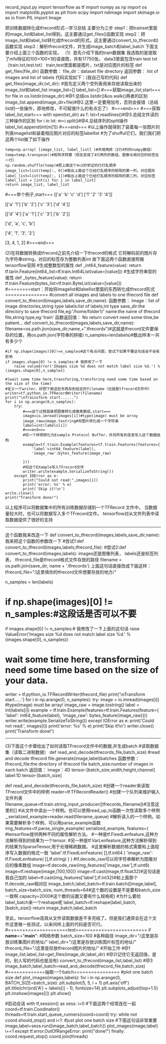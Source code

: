 record_input.py
import tensorflow as tf
import numpy as np
import os
import matplotlib.pyplot as plt
from scipy import ndimage
import skimage.io as io
from PIL import Image


把训练数据转化成tfrecord形式--学习总结
主要分为三步
step1：把trainset里面的image_list和label_list得到。这主要通过get_files()函数实现
step2：把image_list和label_list转化成tfrecord的形式。这主要通过convert_to_tfrecord()函数实现
step3：解析tfrecord文件，并生成image_batch和label_batch
下面主要介绍上面三个函数的实现。
（1）首先介绍下我的train数据集
我选取的是提取了mfs特征的100×100×1的语谱图，共有17750张。
data3里面包含train test txt（train.txt,test.txt）
train,test里面都是图片，txt是对应图片的标签
def get_files(file_dir)
函数参数：
file_dir：dataset file directory
返回参数：
list of images and list of labels
代码实现如下：(我自己写的代码)
def get_files(image_dir,txt_dir):
    #首先定义两个空列表用来存放读取出来的image_list和label_list
    image_list=[]
    label_list=[]
    #===获取image_list,start===
    for file in os.listdir(image_dir):#@1:总结os.listdir()&os.walk()两者的区别
        image_list.append(image_dir+file)#@2.这里一定要用加号，否则会报错（总结list的一些操作，原地修改，不可赋值什么的有点忘了）
    #===end===
    #===获取label_list,start===
    with open(txt_dir) as f:
        lst=f.readlines()#@3.总结文件读的三种操作的区别
        for i in lst:
            m=i.split()#@4.总结序列的split操作
            label_list.append(int(m[1])
    #===end===
    #以上操作就得到了装着每一张图片的列表imagelist和装着相应图片对应的标签labellist
    #为了shufful它们，我们我们把这两个list做了如下操作

    temp=np.array( [image_list, label_list] )#并成两排（2行4列的numpy数组）
    temp=temp.transpose()#矩阵求转置（现在变成了4行两列的数组，图像与相对应的标签在一行）
    np.random.shuffle(temp)#把上面这个4×2的举证的行打乱顺序
    image_list=list(temp[:, 0])#取出上面这个已经打乱顺序的矩阵的第一列，对应图形
    label_list=list(temp[:, 1])#取出上面这个已经打乱顺序的矩阵的第二列，对应标签
    label_list = [int(i) for i in label_list]
    return image_list, label_list

#===举个例子,start===
[['a' 'b' 'c' 'd']
 ['1' '2' '3' '4']]

[['a' '1']
 ['b' '2']
 ['c' '3']
 ['d' '4']]

[['d' '4']
 ['a' '1']
 ['c' '3']
 ['b' '2']]

['d', 'a', 'c', 'b']

['4', '1', '3', '2']

[3, 4, 1, 2]
#===end===

(2)在将数据转换成tfrecord之前先介绍一下tfrecord的格式
它将解码前的图片存为字符串string，对应的标签存为整数列表int
故下面这两个函数直接照搬 tensorflow官网
#生成整数型的属性
def _int64_feature(value):
    return tf.tarin.Feature(int64_list=tf.train.Int64List(value=[value]))
#生成字符串型的属性
def _bytes_feature(value):
    return tf.train.Feature(bytes_list=tf.train.ByteList(value=[value]))
#========start：开始将imagelist和labellist里面的东西转化成tfrecord形式===============
#convert all images and labels to one tfrecord file
def convert_to_tfrecord(images,labels,save_dir,name):
函数参数：
image：list of image directories,string type
labels:list of labels,int type
save_dir:the directory to save tfrecord file,eg:'/home/folder1/'
name:the name of tfrecord file,string type,eg:'train'
函数返回值：
No return
convert need some time,be patient...
def convert_to_tfrecord(images,labels,save_dir,name):
    filename=os.path.jion(save_dir,name,+".tfrecords")#这就是tfrecord文件要保存的位置，用os.path.jion(字符串的拼接)
    n_samples=len(labels)#数出样本一共有多少个

    #if np.shape(images)[0]!=n_samples#这个有点问题，尝试下如果不要这句话会不会有影响
    if images.shape[0] != n_samples:# 我修改了一下
        raise valueError('Images size %d does not match label size %d.') % (images.shape[0],n_samples)

    #(wait some time here,transforing,transforing need some time based on the size of the time)
    #定义一个writer，好把下面这些东西存到给定的filename（也就是tfrecord文件中）
    writer=tf.python_io.TFRecordWriter(filename)
    print("\nTrainsform start......")
    for i in np.arange(0,n_samples):
        try:
            #===这个过程就是把图像转化成像素数组,start===
            image=io.imread(images[i])#type(image) must be array
            image_raw=image.tostring#将图片转化成一个字符串
            label=int(labels[i])
            #===end===
            #将一个样例转化为Example Protocol Buffer，并将所有的信息写入这个数据结构
            example=tf.train.Example(features=tf.train.Features(features={
                'label'=int64_feature(label),
                'image_raw':bytes_feature(image_raw)

            }))
            #将这个EXample写入TFrecord文件
            writer.write(example.SerializeToString())
        except IOError as e:
            print("Could not read:",images[i])
            print('error: %s' % e)
            print('Skip it!\n')
    write.close()
    print("Transform done!")
以上程序可以将数据集中的所有训练数据存储到一个TFRecord 文件中。
当数据量较大时，也可以将数据写入多个TFrecord文件。
tensorflow对从文件列表中读取数据提供了很好的支持

****************************************************************************
这个函数我来改造一下
def convert_to_tfrecord(images,labels,save_dir,name):
我来把这个函数的参数改一下
#尝试1:def convert_to_tfrecord(images,labels,tfrecord_file):
#尝试2:def convert_to_tfrecord(images,labels):
images还是图像列表，
labels还是标签列表，
tfrecord_file是tfrecord格式文件存放的路径
filename = os.path.join(save_dir, name + '.tfrecords')
上面这句话直接改成下面这样：
tfrecord_file="/这里填你的tfrecord文件想要存放的地方/"

n_samples = len(labels)
# if np.shape(images)[0] != n_samples:#这段话是否可以不要
if images.shape[0] != n_samples:# 我修改了一下上面的这句话
    raise ValueError('Images size %d does not match label size %d.' % (images.shape[0], n_samples))

# wait some time here, transforming need some time based on the size of your data.
writer = tf.python_io.TFRecordWriter(tfrecord_file)
print('\nTransform start......')
for i in np.arange(0, n_samples):
    try:
        image = io.imread(images[i]) #type(image) must be array!
        image_raw = image.tostring()
        label = int(labels[i])
        example = tf.train.Example(features=tf.train.Features(feature={
            'label': int64_feature(label),
            'image_raw': bytes_feature(image_raw)}))
        writer.write(example.SerializeToString())
    except IOError as e:
        print('Could not read:', images[i])
        print('error: %s' % e)
        print('Skip it!\n')
writer.close()
print('Transform done!')
****************************************************************************************************************


(3)下面这个步骤给出了如何读取TFrecord文件中的数据,并生成batch
#读取数据集（读取二进制数据）
def read_and_decode(tfrecords_file,batch_size)
#read and decode tfrecord file.generate(image,label)batches
函数参数：
tfrecord_file:the directory of tfrecord file
batch_size:number of images in each batch
返回值：
image：4D tensor-[batch_size,width,height,channel]
label:1D tensor-[batch_size]

def read_and_decode(tfrecords_file,batch_size)
    #创建一个reader来读取TFrecord文件中的样例
    reader=tf.TFRecordReader()
    #创建一个队列来维护输入文件列表
    filename_queue=tf.train.string_input_producer([tfrecords_filename])#注意这里的[]
    #从文件中读出一个样例。也可以使用read_up_to函数一次性读取多个样例
    _,serialized_example=reader.read(filename_queue)
    #解析读入的一个样例。如果需要解析多个样例，可以用parse_example函数
    img_features=tf.parse_single_example(
        serialized_example,
        features={
                #tensorflow提供两种不同的属性解析方法。
                #一种是tf.FixedLenfeature,这种方法解析得到的结果为一个tensor.
                #另一种是tf.VarLenfeature,这种方法解析得到的结果为SparseTensor,用于处理稀疏数据。
                #这里解析数据的格式需要和上面程序写入数据的格式一致
                'label':tf.FixedLenFeature( [],tf.int64 )
                'image_raw': tf.FixedLenfeature( [],tf.string)
        }
    )
    #tf.decode_raw可以将字符串解析为图像对应的像素数组
    image=tf.decode_raw(img_features['image_raw'],tf.uint8)
    image=tf.reshape(image,[100,100])
    image=tf.cast(image,tf.float32)#这句话是我自己加的
    label=tf.cast(img_features['label'],tf.int32)#和上面那个tf.decode_raw相对应
    image_batch,label_batch=tf.train.batch([image,label],
                                            batch_size=batch_size,
                                            num_threads=64#这个数的设置是不是要和batch_size一致啊
                                            capacity=2000#这个数的设置又要有什么规格呢)
    #为什么要给label_batch来一个reshape呢
    label_batch=tf.reshape(label_batch,[batch_size])
    return image_batch,label_batch
    
至此，tensorflow高效从文件读取数据差不多完结了。但是我们通常会在这个文件这里做一些测试，以来间样上面的代码是否可行。
#=====================test=========================
if __name__=="__main__":
    #网络参数
    batch_size=100
    #各种路径
    image_dir="/这里是存放训练集图片的地址/"
    label_dir="/这里是存放训练图片标签的地址/"
    tfrecord_file="/这里是存放tfrecord图片的地址/"
    #开始工作
    #@1
    image_list,label_list=get_files(image_dir,label_dir)
    #@2(记住它无返回值，是的，别人写的代码也是没有)
    convert_to_tfrecord(image_list,label_list)
    #@3
    image_batch,label_batch=read_and_decode(tfrecord_file,batch_size)
    #=============抽取一个batch================
    #plot one batch size
    def plot_images(images,labels):
        for i in np.arange(0, BATCH_SIZE=batch_size):
        plt.subplot(5, 5, i + 1)
        plt.axis('off')
        plt.title(chr(ord('A') + labels[i] - 1), fontsize=14)
        plt.subplots_adjust(top=1.5)
        plt.imshow(images[i])
    plt.show()
    
#启动会话
with tf,session() as sess:
    i=0
    #下面这两个经常连在一起
    coord=tf.train.Coodinator()
    threads=tf.train.start_queue_runners(coord=coord)
    try:
        while not coord.should_stop() and i<1:
        #just plot one batch size
        #下面这句话非常重要
        image,label=sess.run([image_batch,label_batch])
        plot_images(image,label)
        i+=1
    except tf.error.OutOfRangeError:
        print("done!")
    finally:
        coord.request_stop()
    coord.join(threads)
    
    










